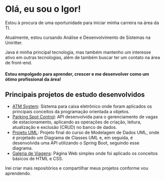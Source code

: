# Olá, eu sou o Igor!
Estou à procura de uma oportunidade para iniciar minha carreira na área da TI.

Atualmente, estou cursando Análise e Desenvolvimento de Sistemas na Uniritter.

Java é minha principal tecnologia, mas também mantenho um interesse ativo em outras tecnologias, além de também buscar ter um contato na área de front-end.

#### Estou empolgado para aprender, crescer e me desenvolver como um ótimo profissional da área!

## Principais projetos de estudo desenvolvidos
- [ATM System](https://github.com/IgorWolf99/ATM-System): Sistema para caixa eletrônico onde foram aplicados os principais conceitos da programação orientada a objetos.
- [Parking Spot Control](https://github.com/IgorWolf99/ParkingSpotControl): API desenvolvida para o gerenciamento de vagas de estacionamento, aplicando as operações de criação, leitura, atualização e exclusão (CRUD) no banco de dados.
- [Projeto UML](https://github.com/IgorWolf99/ProjetoUML): Projeto final do curso de Modelagem de Dados UML, onde é projetado um Diagrama de Classes UML e, em seguida, é desenvolvida uma API utilizando o Spring Boot, seguindo esse diagrama.
- [Galeria de Viagens](https://github.com/IgorWolf99/GaleriaViagens): Página Web simples onde foi aplicado os conceitos básicos de HTML e CSS.

Irei criar mais repositórios e compartilhar meus projetos conforme vou aprendendo.

